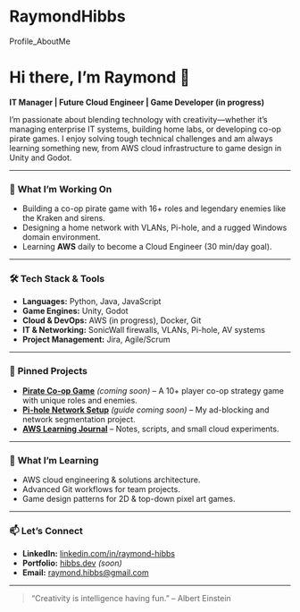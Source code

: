 # RaymondHibbs
Profile_AboutMe

# Hi there, I’m Raymond 👋  

**IT Manager | Future Cloud Engineer | Game Developer (in progress)**  

I’m passionate about blending technology with creativity—whether it’s managing enterprise IT systems, building home labs, or developing co-op pirate games. I enjoy solving tough technical challenges and am always learning something new, from AWS cloud infrastructure to game design in Unity and Godot.  

---

### 🚀 **What I’m Working On**
- Building a co-op pirate game with 16+ roles and legendary enemies like the Kraken and sirens.  
- Designing a home network with VLANs, Pi-hole, and a rugged Windows domain environment.  
- Learning **AWS** daily to become a Cloud Engineer (30 min/day goal).  

---

### 🛠 **Tech Stack & Tools**
- **Languages:** Python, Java, JavaScript  
- **Game Engines:** Unity, Godot  
- **Cloud & DevOps:** AWS (in progress), Docker, Git  
- **IT & Networking:** SonicWall firewalls, VLANs, Pi-hole, AV systems  
- **Project Management:** Jira, Agile/Scrum  

---

### 📌 **Pinned Projects**
- [**Pirate Co-op Game**](#) _(coming soon)_ – A 10+ player co-op strategy game with unique roles and enemies.  
- [**Pi-hole Network Setup**](#) _(guide coming soon)_ – My ad-blocking and network segmentation project.  
- [**AWS Learning Journal**](#) – Notes, scripts, and small cloud experiments.  

---

### 🌱 **What I’m Learning**
- AWS cloud engineering & solutions architecture.  
- Advanced Git workflows for team projects.  
- Game design patterns for 2D & top-down pixel art games.  

---

### 📫 **Let’s Connect**
- **LinkedIn:** [linkedin.com/in/raymond-hibbs](https://www.linkedin.com/in/raymond-hibbs)  
- **Portfolio:** [hibbs.dev](https://hibbs.dev) _(soon)_  
- **Email:** raymond.hibbs@gmail.com 

---

> “Creativity is intelligence having fun.” – Albert Einstein  

